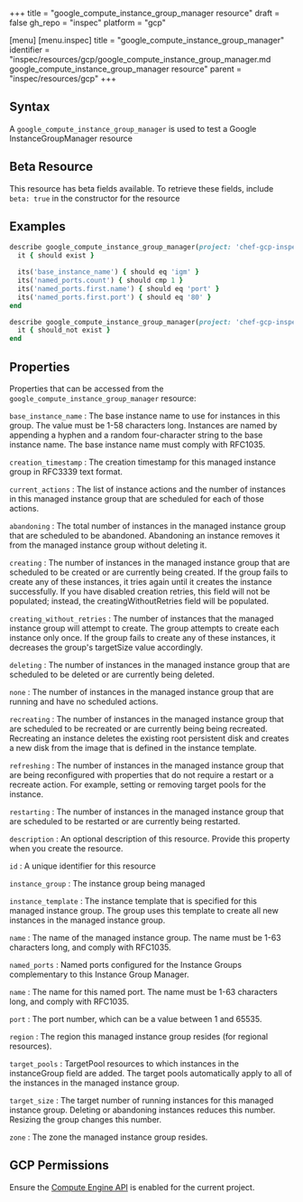 +++
title = "google_compute_instance_group_manager resource"
draft = false
gh_repo = "inspec"
platform = "gcp"

[menu]
  [menu.inspec]
    title = "google_compute_instance_group_manager"
    identifier = "inspec/resources/gcp/google_compute_instance_group_manager.md google_compute_instance_group_manager resource"
    parent = "inspec/resources/gcp"
+++

## Syntax

A `google_compute_instance_group_manager` is used to test a Google InstanceGroupManager resource

## Beta Resource

This resource has beta fields available. To retrieve these fields, include `beta: true` in the constructor for the resource

## Examples

```ruby
describe google_compute_instance_group_manager(project: 'chef-gcp-inspec', zone: 'zone', name: 'inspec-gcp-igm') do
  it { should exist }

  its('base_instance_name') { should eq 'igm' }
  its('named_ports.count') { should cmp 1 }
  its('named_ports.first.name') { should eq 'port' }
  its('named_ports.first.port') { should eq '80' }
end

describe google_compute_instance_group_manager(project: 'chef-gcp-inspec', zone: 'zone', name: 'nonexistent') do
  it { should_not exist }
end
```

## Properties

Properties that can be accessed from the `google_compute_instance_group_manager` resource:

`base_instance_name`
: The base instance name to use for instances in this group. The value must be 1-58 characters long. Instances are named by appending a hyphen and a random four-character string to the base instance name. The base instance name must comply with RFC1035.

`creation_timestamp`
: The creation timestamp for this managed instance group in RFC3339 text format.

`current_actions`
: The list of instance actions and the number of instances in this managed instance group that are scheduled for each of those actions.

  `abandoning`
  : The total number of instances in the managed instance group that are scheduled to be abandoned. Abandoning an instance removes it from the managed instance group without deleting it.

  `creating`
  : The number of instances in the managed instance group that are scheduled to be created or are currently being created. If the group fails to create any of these instances, it tries again until it creates the instance successfully.  If you have disabled creation retries, this field will not be populated; instead, the creatingWithoutRetries field will be populated.

  `creating_without_retries`
  : The number of instances that the managed instance group will attempt to create. The group attempts to create each instance only once. If the group fails to create any of these instances, it decreases the group's targetSize value accordingly.

  `deleting`
  : The number of instances in the managed instance group that are scheduled to be deleted or are currently being deleted.

  `none`
  : The number of instances in the managed instance group that are running and have no scheduled actions.

  `recreating`
  : The number of instances in the managed instance group that are scheduled to be recreated or are currently being being recreated. Recreating an instance deletes the existing root persistent disk and creates a new disk from the image that is defined in the instance template.

  `refreshing`
  : The number of instances in the managed instance group that are being reconfigured with properties that do not require a restart or a recreate action. For example, setting or removing target pools for the instance.

  `restarting`
  : The number of instances in the managed instance group that are scheduled to be restarted or are currently being restarted.

`description`
: An optional description of this resource. Provide this property when you create the resource.

`id`
: A unique identifier for this resource

`instance_group`
: The instance group being managed

`instance_template`
: The instance template that is specified for this managed instance group. The group uses this template to create all new instances in the managed instance group.

`name`
: The name of the managed instance group. The name must be 1-63 characters long, and comply with RFC1035.

`named_ports`
: Named ports configured for the Instance Groups complementary to this Instance Group Manager.

  `name`
  : The name for this named port. The name must be 1-63 characters long, and comply with RFC1035.

  `port`
  : The port number, which can be a value between 1 and 65535.

`region`
: The region this managed instance group resides (for regional resources).

`target_pools`
: TargetPool resources to which instances in the instanceGroup field are added. The target pools automatically apply to all of the instances in the managed instance group.

`target_size`
: The target number of running instances for this managed instance group. Deleting or abandoning instances reduces this number. Resizing the group changes this number.

`zone`
: The zone the managed instance group resides.

## GCP Permissions

Ensure the [Compute Engine API](https://console.cloud.google.com/apis/library/compute.googleapis.com/) is enabled for the current project.
